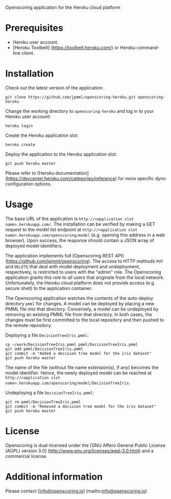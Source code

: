 Openscoring application for the Heroku cloud platform

# Prerequisites #

* Heroku user account.
* [Heroku Toolbelt] (https://toolbelt.heroku.com/) or Heroku command-line client.

# Installation #

Check out the latest version of the application:
```
git clone https://github.com/jpmml/openscoring-heroku.git openscoring-heroku
```

Change the working directory to `openscoring-heroku` and log in to your Heroku user account:
```
heroku login
```

Create the Heroku application slot:
```
heroku create
```

Deploy the application to the Heroku application slot:
```
git push heroku master
```

Please refer to [Heroku documentation] (https://devcenter.heroku.com/categories/reference) for more specific dyno configuration options.

# Usage #

The base URL of the application is `http://<application slot name>.herokuapp.com/`. The installation can be verified by making a GET request to the model list endpoint at `http://<application slot name>.herokuapp.com/openscoring/model` (e.g. opening this address in a web browser). Upon success, the response should contain a JSON array of deployed model identifiers.

The application implements full [Openscoring REST API] (https://github.com/jpmml/openscoring). The access to HTTP methods `PUT` and `DELETE` that deal with model deployment and undeployment, respectively, is restricted to users with the "admin" role. The Openscoring application grants this role to all users that originate from the local network. Unfortunately, the Heroku cloud platform does not provide access (e.g. secure shell) to the application container.

The Openscoring application watches the contents of the auto-deploy directory `pmml` for changes. A model can be deployed by placing a new PMML file into that directory. Conversely, a model can be undeployed by removing an existing PMML file from that directory. In both cases, the changes must be first committed to the local repository and then pushed to the remote repository.

Deploying a file `DecisionTreeIris.pmml`:
```
cp ~/work/DecisionTreeIris.pmml pmml/DecisionTreeIris.pmml
git add pmml/DecisionTreeIris.pmml
git commit -m "Added a decision tree model for the iris dataset"
git push heroku master
```

The name of the file (without file name extension(s), if any) becomes the model identifier. Hence, the newly deployed model can be reached at `http://<application slot name>.herokuapp.com/openscoring/model/DecisionTreeIris`.

Undeploying a file `DecisionTreeIris.pmml`:
```
git rm pmml/DecisionTreeIris.pmml
git commit -m "Removed a decision tree model for the iris dataset"
git push heroku master
```

# License #

Openscoring is dual-licensed under the [GNU Affero General Public License (AGPL) version 3.0] (http://www.gnu.org/licenses/agpl-3.0.html) and a commercial license.

# Additional information #

Please contact [info@openscoring.io] (mailto:info@openscoring.io)
